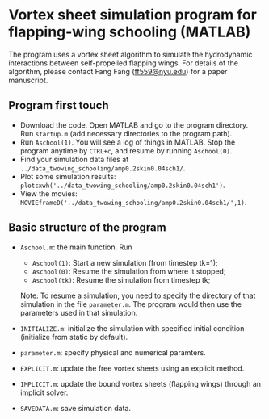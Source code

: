 # Vortex sheet simulation program for flapping-wing schooling (MATLAB)
The program uses a vortex sheet algorithm to simulate the hydrodynamic interactions between self-propelled flapping wings. For details of the algorithm, please contact Fang Fang (ff559@nyu.edu) for a paper manuscript.

## Program first touch
- Download the code. Open MATLAB and go to the program directory. Run `startup.m` (add necessary directories to the program path).
- Run `Aschool(1)`. You will see a log of things in MATLAB. Stop the program anytime by `CTRL+c`, and resume by running `Aschool(0)`.
- Find your simulation data files at `../data_twowing_schooling/amp0.2skin0.04sch1/`.
- Plot some simulation results: `plotcxwh('../data_twowing_schooling/amp0.2skin0.04sch1')`.
- View the movies: `MOVIEframeD('../data_twowing_schooling/amp0.2skin0.04sch1/',1)`.

## Basic structure of the program
- `Aschool.m`: the main function. Run
  * `Aschool(1)`: Start a new simulation (from timestep tk=1);
  * `Aschool(0)`: Resume the simulation from where it stopped;
  * `Aschool(tk)`: Resume the simulation from timestep tk;

  Note:  To resume a simulation, you need to specify the directory of that simulation in the file `parameter.m`. The program would then use the parameters used in that simulation. 

- `INITIALIZE.m`: initialize the simulation with specified initial condition (initialize from static by default).
- `parameter.m`: specify physical and numerical paramters.
- `EXPLICIT.m`: update the free vortex sheets using an explicit method.
- `IMPLICIT.m`: update the bound vortex sheets (flapping wings) through an implicit solver.
- `SAVEDATA.m`: save simulation data.
 
  

